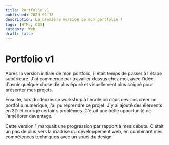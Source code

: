 ```yaml
---
title: Portfolio v1
published: 2023-01-18
description: La première version de mon portfolio !
tags: [HTML, CSS]
category: Web
draft: false
---
```


# Portfolio v1

Après la version initiale de mon portfolio, il était temps de passer à l'étape supérieure. J'ai commencé par travailler dessus chez moi, avec l'idée d'avoir quelque chose de plus épuré et visuellement plus soigné pour présenter mes projets.

Ensuite, lors du deuxième workshop à l'école où nous devions créer un portfolio numérique, j'ai pu reprendre ce projet. J'y ai ajouté des éléments en 3D et corrigé certains problèmes. C'était une belle opportunité de l'améliorer davantage.

Cette version 1 marquait une progression par rapport à mes débuts. C'était un pas de plus vers la maîtrise du développement web, en combinant mes compétences techniques avec un souci du design.
